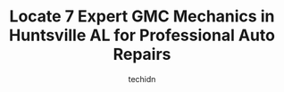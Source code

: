 ---
layout: ampstory
image: https://images.unsplash.com/photo-1580881647059-923632b8fd75?ixlib=rb-4.0.3&ixid=MnwxMjA3fDB8MHxwaG90by1wYWdlfHx8fGVufDB8fHx8&auto=format&fit=crop&w=640&h=853&q=80
author: techidn
featured: false
description: Entrust your vehicle to the 7 best GMC Mechanic in Huntsville AL, USA and experience the difference they can make. With their extensive knowledge, state-of-the-art facilities, and commitment
title: Locate 7 Expert GMC Mechanics in Huntsville AL for Professional Auto Repairs
cover:
   title: Locate 7 Expert GMC Mechanics in Huntsville AL for Professional Auto Repairs
   subtitle: Rickpate
   background: https://images.unsplash.com/photo-1580881647059-923632b8fd75?ixlib=rb-4.0.3&ixid=MnwxMjA3fDB8MHxwaG90by1wYWdlfHx8fGVufDB8fHx8&auto=format&fit=crop&w=640&h=853&q=80

pages: 
 - layout: thirds
   top: <h1>#1 Express Oil Change & Tire Engineers</h1>
   bottom: "<p>Quick and easy oil change. Super friendly staff. Had George taking care of my car and he did a GREAT job. Made conversation and got me in and out super quickly. Even took</p>"
   background: https://www.knot35.com/toplist/wp-content/uploads/2023/06/best-gmc-mechanic-1-in-huntsville-al-1685832575.jpeg
   backgroundblur: true
 - layout: thirds
   top: <h1>#2 Firestone Complete Auto Care</h1>
   bottom: "<p>2010 Bob Wallace Ave SW, Huntsville, AL 35805, United States</p>"
   background: https://www.knot35.com/toplist/wp-content/uploads/2023/06/best-gmc-mechanic-2-in-huntsville-al-1685832576.jpeg
   cta:
      link: https://www.knot35.com/toplist/locate-7-expert-gmc-mechanics-in-huntsville-al-for-professional-auto-repairs/
      text: Locate 7 Expert GMC Mechanics in Huntsville AL for Professional Auto Repairs
 - layout: thirds
   top: <h1>#3 Bowen Automotive</h1>
   bottom: "<p>11303A Memorial Pkwy SW, Huntsville, AL 35803, United States</p>"
   background: https://www.knot35.com/toplist/wp-content/uploads/2023/06/best-gmc-mechanic-3-in-huntsville-al-1685832576.jpeg
   cta:
      link: https://www.knot35.com/toplist/locate-7-expert-gmc-mechanics-in-huntsville-al-for-professional-auto-repairs/
      text: Locate 7 Expert GMC Mechanics in Huntsville AL for Professional Auto Repairs
 - layout: thirds
   top: <h1>#4 Kevins Auto Repair</h1>
   bottom: "<p>2315 Spring Branch Rd SW # A, Huntsville, AL 35801, United States</p>"
   background: https://images.unsplash.com/photo-1547366785-564103df7e13?ixlib=rb-4.0.3&ixid=MnwxMjA3fDB8MHxwaG90by1wYWdlfHx8fGVufDB8fHx8&auto=format&fit=crop&w=640&h=853&q=80
   cta:
      link: https://www.knot35.com/toplist/locate-7-expert-gmc-mechanics-in-huntsville-al-for-professional-auto-repairs/
      text: Locate 7 Expert GMC Mechanics in Huntsville AL for Professional Auto Repairs
 - layout: thirds
   top: <h1>#5 Ashley Garage</h1>
   bottom: "<p>3207 Governors Dr SW, Huntsville, AL 35805, United States</p>"
   background: https://images.unsplash.com/photo-1620421680010-0766ff230392?ixlib=rb-4.0.3&ixid=MnwxMjA3fDB8MHxwaG90by1wYWdlfHx8fGVufDB8fHx8&auto=format&fit=crop&w=640&h=853&q=80
   cta:
      link: https://www.knot35.com/toplist/locate-7-expert-gmc-mechanics-in-huntsville-al-for-professional-auto-repairs/
      text: Locate 7 Expert GMC Mechanics in Huntsville AL for Professional Auto Repairs
 - layout: thirds
   top: <h1>#6 Russell Brothers Auto Electric</h1>
   bottom: "<p>2316 Memorial Pkwy SW, Huntsville, AL 35801, United States</p>"
   background: https://images.unsplash.com/photo-1533735380053-eb8d0759b24a?ixlib=rb-4.0.3&ixid=MnwxMjA3fDB8MHxwaG90by1wYWdlfHx8fGVufDB8fHx8&auto=format&fit=crop&w=640&h=853&q=80
   cta:
      link: https://www.knot35.com/toplist/locate-7-expert-gmc-mechanics-in-huntsville-al-for-professional-auto-repairs/
      text: Locate 7 Expert GMC Mechanics in Huntsville AL for Professional Auto Repairs
 - layout: thirds
   top: <h1>#7 DK Automotive</h1>
   bottom: "<p>3301 6th Ave SW, Huntsville, AL 35805, United States</p>"
   background: https://images.unsplash.com/photo-1564951434112-64d74cc2a2d7?ixlib=rb-4.0.3&ixid=MnwxMjA3fDB8MHxwaG90by1wYWdlfHx8fGVufDB8fHx8&auto=format&fit=crop&w=640&h=853&q=80
   cta:
      link: https://www.knot35.com/toplist/locate-7-expert-gmc-mechanics-in-huntsville-al-for-professional-auto-repairs/
      text: Locate 7 Expert GMC Mechanics in Huntsville AL for Professional Auto Repairs
 - layout: thirds
   middle: Continue reading...
   background: https://images.unsplash.com/photo-1524169358666-79f22534bc6e?ixlib=rb-4.0.3&ixid=MnwxMjA3fDB8MHxwaG90by1wYWdlfHx8fGVufDB8fHx8&auto=format&fit=crop&w=640&h=853&q=80
   cta:
      link: https://www.knot35.com/toplist/locate-7-expert-gmc-mechanics-in-huntsville-al-for-professional-auto-repairs/
      text: Locate 7 Expert GMC Mechanics in Huntsville AL for Professional Auto Repairs
      
---